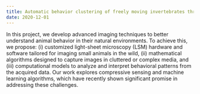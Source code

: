 ```yaml
---
title: Automatic behavior clustering of freely moving invertebrates through 3D imaging
date: 2020-12-01
---
```


In this project, we develop advanced imaging techniques to better understand animal behavior in their natural environments. To achieve this, we propose: (i) customized light-sheet microscopy (LSM) hardware and software tailored for imaging small animals in the wild, (ii) mathematical algorithms designed to capture images in cluttered or complex media, and (iii) computational models to analyze and interpret behavioral patterns from the acquired data. Our work explores compressive sensing and machine learning algorithms, which have recently shown significant promise in addressing these challenges.

<!--more-->

